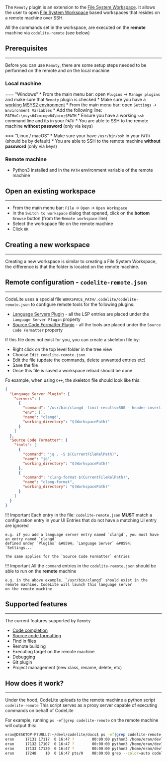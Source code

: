 The `Remoty` plugin is an extension to the [File System Workspace][1]. It allows the user to open
[File System Workspace][1] based workspaces that resides on a remote machine over SSH.

All the commands set in the workspace, are executed on the **remote** machine via `codelite-remote` (see below)

## Prerequisites
---

Before you can use `Remoty`, there are some setup steps needed to be performed on the remote and on
the local machine

### Local machine

=== "Windows"
    * From the main menu bar: open `Plugins` &#8594; `Manage plugins` and make sure that `Remoty` plugin is checked
    * Make sure you have a [working MSYS2 environment][3]
    * From the main menu bar: open `Settings` &#8594; `Environment Variables`
    * Add the following line: `PATH=C:\msys64\mingw64\bin;$PATH`
    * Ensure you have a working `ssh` command line and its in your `PATH`
    * You are able to SSH to the remote machine **without password** (only via keys)

=== "Linux / macOS"
    * Make sure your have `/usr/bin/ssh` in your `PATH` (should be by default)
    * You are able to SSH to the remote machine **without password** (only via keys)

### Remote machine

* Python3 installed and in the `PATH` environment variable of the remote machine

## Open an existing workspace
---

* From the main menu bar: `File` &#8594; `Open` &#8594; `Open Workspace`
* In the `Switch to workspace` dialog that opened, click on the **bottom** `Browse` button (from the `Remote workspace` line)
* Select the workspace file on the remote machine
* Click `OK`

## Creating a new workspace
---

Creating a new workspace is similar to creating a File System Workspace, the difference is that
the folder is located on the remote machine.

## Remote configuration - `codelite-remote.json`
---

CodeLite uses a special file `WORKSPACE_PATH/.codelite/codelite-remote.json` to configure remote tools for the following plugins:

- [Language Servers Plugin][5] - all the LSP entries are placed under the `Language Server Plugin` property
- [Source Code Formatter Plugin][9] - all the tools are placed under the `Source Code Formatter` property

If this file does not exist for you, you can create a skeleton file by:

- Right click on the top level folder in the tree view
- Choose `Edit codelite-remote.json`
- Edit the file (update the commands, delete unwanted entries etc)
- Save the file
- Once this file is saved a workspace reload should be done

Fo example, when using `C++`, the skeleton file should look like this:

```json
{
  "Language Server Plugin": {
    "servers": [
      {
        "command": "/usr/bin/clangd -limit-results=500 --header-insertion-decorators=1",
        "env": [],
        "name": "clangd",
        "working_directory": "$(WorkspacePath)"
      }
    ]
  },
  "Source Code Formatter": {
    "tools": [
      {
        "command": "jq . -S $(CurrentFileRelPath)",
        "name": "jq",
        "working_directory": "$(WorkspacePath)"
      },
      {
        "command": "clang-format $(CurrentFileRelPath)",
        "name": "clang-format",
        "working_directory": "$(WorkspacePath)"
      }
    ]
  }
}
```

!!! Important
    Each entry in the file: `codelite-remote.json` **MUST** match a configuration entry in your UI
    Entries that do not have a matching UI entry are ignored

    e.g. if you add a language server entry named `clangd`, you must have an entry named `clangd`
    defined under `Plugins` &#8594; `Language Server` &#8594; `Settings...`

    The same applies for the `Source Code Formatter` entries

!!! Important
    All the `command` entries in the `codelite-remote.json` should be able to run on the **remote** machine
    
    e.g. in the above example, `/usr/bin/clangd` should exist in the remote machine. CodeLite will launch this language server
    on the remote machine

## Supported features
---

The current features supported by `Remoty`

- [Code completion][8]
- [Source code formatting][9]
- Find in files
- Remote building
- Executing target on the remote machine
- Debugging
- Git plugin
- Project management (new class, rename, delete, etc)

## How does it work?
---

Under the hood, CodeLite uploads to the remote machine a python script `codelite-remote`
This script serves as a proxy server capable of executing commands on behalf of CodeLite

For example, running `ps -ef|grep codelite-remote` on the remote machine will output this:

```bash
eran@DESKTOP-F7URLL7:~/devl/codelite/docs$ ps -ef|grep codelite-remote
eran     17131 17117  0 16:47 ?        00:00:00 python3 /home/eran/devl/codelite/docs/.codelite/codelite-remote --context finder
eran     17132 17107  0 16:47 ?        00:00:00 python3 /home/eran/devl/codelite/docs/.codelite/codelite-remote --context builder
eran     17133 17130  0 16:47 ?        00:00:00 python3 /home/eran/devl/codelite/docs/.codelite/codelite-remote --context git
eran     17248    10  0 16:47 pts/0    00:00:00 grep --color=auto codelite-remote
```

 [1]: /workspaces/file_system
 [2]: /plugins/lsp
 [3]: /build/mingw_builds#prepare-a-working-environment
 [4]: how-does-it-work
 [5]: /plugins/lsp/
 [6]: /plugins/lsp/#install-clangd-c
 [7]: /plugins/lsp/#install-pylsp-python
 [8]: /plugins/remoty/#configuring-code-completion
 [9]: /plugins/codeformatter